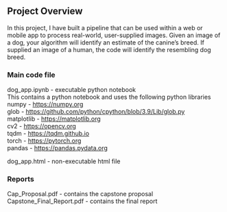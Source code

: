 ## Project Overview

In this project, I have built a pipeline that can be used within a web or mobile app to process real-world, user-supplied images.  Given an image of a dog, your algorithm will identify an estimate of the canine’s breed.  If supplied an image of a human, the code will identify the resembling dog breed.

### Main code file
dog_app.ipynb - executable python notebook\
This contains a python notebook and uses the following python libraries\
numpy - https://numpy.org \
glob - https://github.com/python/cpython/blob/3.9/Lib/glob.py \
matplotlib - https://matplotlib.org \
cv2 - https://opencv.org \
tqdm - https://tqdm.github.io \
torch - https://pytorch.org \
pandas - https://pandas.pydata.org

dog_app.html - non-executable html file

### Reports
Cap_Proposal.pdf - contains the capstone proposal\
Capstone_Final_Report.pdf - contains the final report

